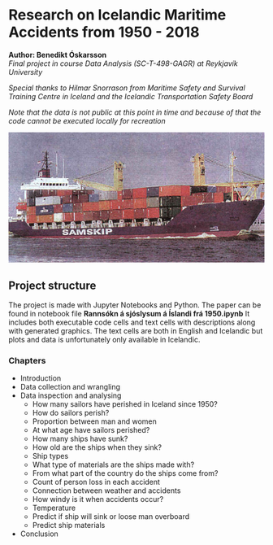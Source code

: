 # Research on Icelandic Maritime Accidents from 1950 - 2018

**Author: Benedikt Óskarsson**  
*Final project in course Data Analysis (SC-T-498-GAGR) at Reykjavík University*  
  
*Special thanks to Hilmar Snorrason from Maritime Safety and Survival Training Centre in Iceland and 
the Icelandic Transportation Safety Board*

*Note that the data is not public at this point in time and because of that the code cannot 
be executed locally for recreation*  
  
![Disarfell image](disarfell.jpg)

## Project structure

The project is made with Jupyter Notebooks and Python. The paper can be found in notebook file 
**Rannsókn á sjóslysum á Íslandi frá 1950.ipynb** It includes both executable code cells and text 
cells with descriptions along with generated graphics. The text cells are both in English and Icelandic but plots and 
data is unfortunately only available in Icelandic.  
  

### Chapters

* Introduction
* Data collection and wrangling
* Data inspection and analysing
  * How many sailors have perished in Iceland since 1950?
  * How do sailors perish?
  * Proportion between man and women
  * At what age have sailors perished?
  * How many ships have sunk?
  * How old are the ships when they sink?
  * Ship types
  * What type of materials are the ships made with?
  * From what part of the country do the ships come from?
  * Count of person loss in each accident
  * Connection between weather and accidents
  * How windy is it when accidents occur?
  * Temperature
  * Predict if ship will sink or loose man overboard
  * Predict ship materials
* Conclusion
